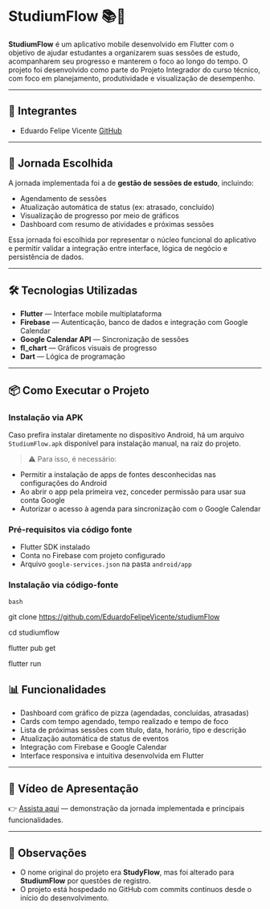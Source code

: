 # StudiumFlow 📚🚀

**StudiumFlow** é um aplicativo mobile desenvolvido em Flutter com o objetivo de ajudar estudantes a organizarem suas sessões de estudo, acompanharem seu progresso e manterem o foco ao longo do tempo. O projeto foi desenvolvido como parte do Projeto Integrador do curso técnico, com foco em planejamento, produtividade e visualização de desempenho.

---

## 👥 Integrantes

- Eduardo Felipe Vicente [GitHub](https://github.com/EduardoFelipeVicente)

---

## 🎯 Jornada Escolhida

A jornada implementada foi a de **gestão de sessões de estudo**, incluindo:

- Agendamento de sessões
- Atualização automática de status (ex: atrasado, concluído)
- Visualização de progresso por meio de gráficos
- Dashboard com resumo de atividades e próximas sessões

Essa jornada foi escolhida por representar o núcleo funcional do aplicativo e permitir validar a integração entre interface, lógica de negócio e persistência de dados.

---

## 🛠️ Tecnologias Utilizadas

- **Flutter** — Interface mobile multiplataforma  
- **Firebase** — Autenticação, banco de dados e integração com Google Calendar  
- **Google Calendar API** — Sincronização de sessões  
- **fl_chart** — Gráficos visuais de progresso  
- **Dart** — Lógica de programação  

---

## 📦 Como Executar o Projeto


### Instalação via APK

Caso prefira instalar diretamente no dispositivo Android, há um arquivo `StudiumFlow.apk` disponível para instalação manual, na raiz do projeto.

> ⚠️ Para isso, é necessário:
- Permitir a instalação de apps de fontes desconhecidas nas configurações do Android
- Ao abrir o app pela primeira vez, conceder permissão para usar sua conta Google
- Autorizar o acesso à agenda para sincronização com o Google Calendar

### Pré-requisitos via código fonte

- Flutter SDK instalado  
- Conta no Firebase com projeto configurado  
- Arquivo `google-services.json` na pasta `android/app`  

### Instalação via código-fonte

```bash```

git clone https://github.com/EduardoFelipeVicente/studiumFlow

cd studiumflow

flutter pub get

flutter run

## 📊 Funcionalidades

- Dashboard com gráfico de pizza (agendadas, concluídas, atrasadas)
- Cards com tempo agendado, tempo realizado e tempo de foco
- Lista de próximas sessões com título, data, horário, tipo e descrição
- Atualização automática de status de eventos
- Integração com Firebase e Google Calendar
- Interface responsiva e intuitiva desenvolvida em Flutter

---

## 🎥 Vídeo de Apresentação

👉 [Assista aqui](https://youtube.com/seuvideo) — demonstração da jornada implementada e principais funcionalidades.

---

## 📌 Observações

- O nome original do projeto era **StudyFlow**, mas foi alterado para **StudiumFlow** por questões de registro.
- O projeto está hospedado no GitHub com commits contínuos desde o início do desenvolvimento.